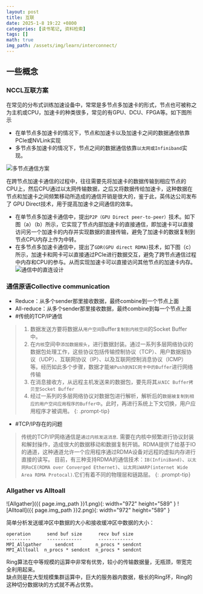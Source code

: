 ```yaml
---
layout: post
title: 互联
date: 2025-1-8 19:22 +0800
categories: [读书笔记, 资料检索]
tags: []
math: true
img_path: /assets/img/learn/interconnect/
---
```


## 一些概念

### NCCL互联方案
在常见的分布式训练加速设备中，常常是多节点多加速卡的形式，节点也可被称之为主机或CPU，加速卡的种类很多，常见的有GPU、DCU、FPGA等。如下图所示
- 在单节点多加速卡的情况下，节点和加速卡以及加速卡之间的数据通信依靠PCIe或NVLink实现
- 多节点多加速卡的情况下，节点之间的数据通信依靠`以太网或Infiniband`实现。

![多节点通信方案](https://i-blog.csdnimg.cn/blog_migrate/67346946f0c2d85b1f7a31e1dbecf670.png#pic_center)  

在跨节点加速卡通信的过程中，往往需要先将加速卡的数据传输到相应节点的CPU上，然后CPU通过以太网传输数据，之后又将数据传给加速卡，这种数据在节点和加速卡之间频繁移动所造成的通信开销是很大的，鉴于此，英伟达公司发布了 GPU Direct技术，用于提高加速卡之间通信的效率。

 *  在单节点多加速卡通信中，提出`P2P（GPU Direct peer-to-peer）`技术。如下图（a）（b）所示，它实现了节点内部加速卡的直接通信，即加速卡可以直接访问另一个加速卡的内存并实现数据的直接传输，避免了加速卡的数据复制到节点CPU内存上作为中转。
 *  在多节点多加速卡通信中，提出了`GDR(GPU direct RDMA)`技术，如下图（c）所示，加速卡和网卡可以直接通过PCIe进行数据交互，避免了跨节点通信过程中内存和CPU的参与。从而实现加速卡可以直接访问其他节点的加速卡内存。  
    ![通信中的直连设计](https://i-blog.csdnimg.cn/blog_migrate/439954a04df1e52efeea8ae9d4801f25.png#pic_center)

### 通信原语Collective communication

* Reduce：从多个sender那里接收数据，最终combine到一个节点上面
* All-reduce：从多个sender那里接收数据，最终combine到每一个节点上面
* #传统的TCP/IP通信 
> 1. 数据发送方要将数据从`用户空间`Buffer`复制到内核空间`的Socket Buffer中。
> 2. 在`内核`空间中`添加数据报头`，进行数据封装。通过一系列多层网络协议的数据包处理工作，这些协议包括传输控制协议（TCP）、用户数据报协议（UDP）、互联网协议（IP）、以及互联网控制消息协议（ICMP）等。经历如此多个步骤，数据才能`被Push到NIC网卡中的Buffer`进行网络传输
> 3. 在消息接收方，从远程主机发送来的数据包，要先将其`从NIC Buffer拷贝至Socket Buffer`
> 4. 经过一系列的多层网络协议对数据包进行解析，解析后的`数据被复制到相应的用户空间应用程序的Buffer中`。此时，再进行系统上下文切换，用户应用程序才被调用。
{: .prompt-tip}
* #TCP/IP存在的问题 
> 传统的TCP/IP网络通信是`通过内核发送消息`. 需要在内核中频繁进行协议封装和解封操作，造成很大的数据移动和数据复制开销。RDMA提供了给基于IO的通道，这种通道允许一个应用程序通过RDMA设备对远程的虚拟内存进行直接的读写。
> 目前，有三种支持RDMA的通信技术：`IB(InfiniBand)`、`以太网RoCE(RDMA over Converged Ethernet)`、`以太网iWARP(internet Wide Area RDMA Protocal)`.它们有着不同的物理层和链路层。
{: .prompt-tip}

### Allgather vs Alltoall

![Allgather]({{ page.img_path }}1.png){: width="972" height="589" }
![Alltoall]({{ page.img_path }}2.png){: width="972" height="589" }

简单分析发送缓冲区中数据的大小和接收缓冲区中数据的大小：
```
operation      send buf size      recv buf size 
---------      -------------      ------------- 
MPI_Allgather     sendcnt        n_procs * sendcnt 
MPI_Alltoall  n_procs * sendcnt  n_procs * sendcnt
```


Ring算法在中等规模的运算中非常有优势，较小的传输数据量，无瓶颈，带宽完全利用起来。  
缺点则是在大型规模集群运算中，巨大的服务器内数据，极长的Ring环，Ring的这种切分数据块的方式就不再占优势。